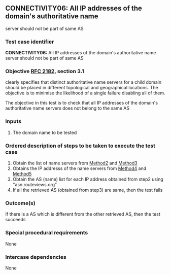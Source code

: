 ## CONNECTIVITY06: All IP addresses of the domain's authoritative name
server should not be part of same AS


### Test case identifier

**CONNECTIVITY06:** All IP addresses of the domain's authoritative name
server should not be part of same AS 

### Objective [RFC 2182](http://tools.ietf.org/html/rfc2182), section 3.1
clearly specifies that distinct authoritative name servers for a child
domain should be placed in different topological and geographical locations.
The objective is to minimise the likelihood of a single failure disabling
all of them. 

The objective in this test is to check that all IP addresses of the domain's
authoritative name servers does not belong to the same AS


### Inputs

1. The domain name to be tested

### Ordered description of steps to be taken to execute the test case

1. Obtain the list of name servers from [Method2](../Methods.md) and
[Method3](../Methods.md)
2. Obtains the IP addresss of the name servers from [Method4](../Methods.md)
and [Method5](../Methods.md)
3. Obtain the AS (name) list for each IP address obtained from step2 using
"asn.routeviews.org"
4. If all the retrieved AS (obtained from step3) are same, then the test fails

### Outcome(s)

If there is a AS which is different from the other retrieved AS, then the
test succeeds

### Special procedural requirements

None

### Intercase dependencies

None
